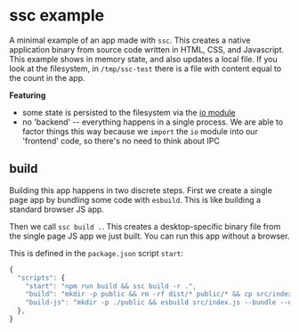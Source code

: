 # ssc example
A minimal example of an app made with `ssc`. This creates a native application binary from source code written in HTML, CSS, and Javascript. This example shows in memory state, and also updates a local file. If you look at the filesystem, in `/tmp/ssc-test` there is a file with content equal to the count in the app.

__Featuring__
* some state is persisted to the filesystem via the [io module](https://github.com/socketsupply/io)
* no 'backend' -- everything happens in a single process. We are able to factor things this way because we `import` the `io` module into our 'frontend' code, so there's no need to think about IPC

## build
Building this app happens in two discrete steps. First we create a single page app by bundling some code with `esbuild`. This is like building a standard browser JS app.

Then we call `ssc build .`. This creates a desktop-specific binary file from the single page JS app we just built. You can run this app without a browser.

This is defined in the `package.json` script `start`:
```js
{
  "scripts": {
    "start": "npm run build && ssc build -r .",
    "build": "mkdir -p public && rm -rf dist/* public/* && cp src/index.html public && cp src/style.css public && npm run build-js",
    "build-js": "mkdir -p ./public && esbuild src/index.js --bundle --outfile=public/bundle.js"
  },
}
```
